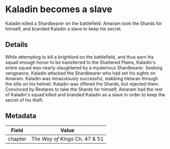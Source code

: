 # Kaladin becomes a slave
Kaladin killed a Shardbearer on the battlefield. Amaram took the Shards for himself, and branded Kaladin a slave to keep his secret.

## Details
While attempting to kill a brightlord on the battlefield, and thus earn his squad enough honor to be transferred to the Shattered Plains, Kaladin's entire squad was nearly slaughtered by a mysterious Shardbearer. Seeking vengeance, Kaladin attacked the Shardbearer who had set his sights on Amaram. Kaladin was miraculously successful, stabbing Helaran through the slits on his helmet. Kaladin was offered the Shards, but rejected them. Convinced by Restares to take the Shards for himself, Amaram had the rest of Kaladin's squad killed and branded Kaladin as a slave in order to keep the secret of his theft.

## Metadata
| Field | Value |
| ----- | ----- |
| chapter | *The Way of Kings* Ch. 47 & 51 |
